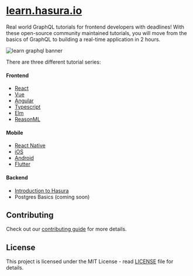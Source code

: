 # [learn.hasura.io](https://learn.hasura.io)

Real world GraphQL tutorials for frontend developers with deadlines!
With these open-source community maintained tutorials, you will move from the basics of GraphQL to building a real-time application in 2 hours.

![learn graphql banner](https://storage.googleapis.com/graphql-engine-cdn.hasura.io/learn-hasura/assets/homepage/learn-banner.png)

There are three different tutorial series:

#### Frontend

- [React](https://learn.hasura.io/graphql/react)
- [Vue](https://learn.hasura.io/graphql/vue)
- [Angular](https://learn.hasura.io/graphql/angular-apollo)
- [Typescript](https://learn.hasura.io/graphql/typescript-react-apollo)
- [Elm](https://learn.hasura.io/graphql/elm-graphql)
- [ReasonML](https://learn.hasura.io/graphql/reason-react-apollo)

#### Mobile

- [React Native](https://learn.hasura.io/graphql/react-native)
- [iOS](https://learn.hasura.io/graphql/ios)
- [Android](https://learn.hasura.io/graphql/android)
- [Flutter](https://learn.hasura.io/graphql/flutter-graphql)

#### Backend

- [Introduction to Hasura](https://learn.hasura.io/graphql/hasura)
- Postgres Basics (coming soon)

## Contributing

Check out our [contributing guide](CONTRIBUTING.md) for more details.

## License
This project is licensed under the MIT License - read [LICENSE](LICENSE) file for details.
